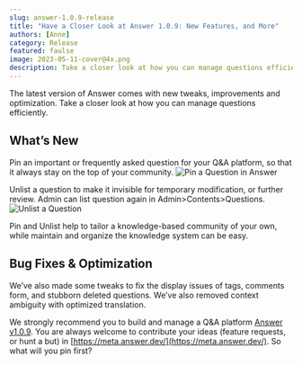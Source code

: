 ```yaml
---
slug: answer-1.0.9-release
title: "Have a Closer Look at Answer 1.0.9: New Features, and More"
authors: [Anne]
category: Release
featured: faulse
image: 2023-05-11-cover@4x.png
description: Take a closer look at how you can manage questions efficiently with Answer v1.0.9.
---
```

The latest version of Answer comes with new tweaks, improvements and optimization. Take a closer look at how you can manage questions efficiently.

## What’s New

Pin an important or frequently asked question for your Q&A platform, so that it always stay on the top of your community.
![Pin a Question in Answer](1.0.9release1.gif)

Unlist a question to make it invisible for temporary modification, or further review. Admin can list question again in Admin\>Contents\>Questions.
![Unlist a Question](1.0.9release2.gif)

Pin and Unlist help to tailor a knowledge-based community of your own, while maintain and organize the knowledge system can be easy.

## Bug Fixes & Optimization

We’ve also made some tweaks to fix the display issues of tags, comments form,  and stubborn deleted questions. We’ve also removed context ambiguity with optimized translation.

We strongly recommend you to build and manage a Q&A platform [Answer v1.0.9](https://github.com/apache/incubator-answer/releases/tag/v1.0.9). You are always welcome to contribute your ideas (feature requests, or hunt a but) in [https://meta.answer.dev/](https://meta.answer.dev/). So what will you pin first?
